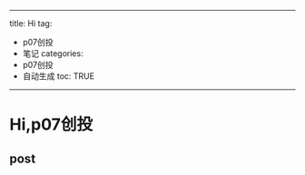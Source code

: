  ---
title: Hi
tag: 
- p07创投 
- 笔记
categories:
- p07创投 
- 自动生成
toc: TRUE
--- 
<h1 id="hip07创投">Hi,p07创投</h1>
<h2 id="post">post</h2>
